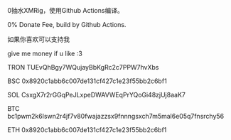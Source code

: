 0抽水XMRig，使用Github Actions编译。

0% Donate Fee, build by Github Actions.

如果你喜欢可以支持我

give me money if u like :3

TRON TUEvQhBgy7WQujayBbKgRc2c7PPW7hvXbs

BSC 0x8920c1abb6c007de131cf427c1e23f55bb2c6bf1

SOL CsxgX7r2rGGqPeJLxpeDWAVWEqPrYQoGi48zjUj8aaK7

BTC bc1pwm2k6lswn2r4jf7v80fwajazzsx9fnnngsxch7m5mal6e05q7fnsrchy56

ETH 0x8920c1abb6c007de131cf427c1e23f55bb2c6bf1

